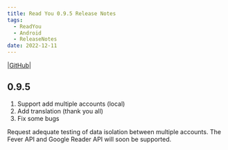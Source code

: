 ```yaml
---
title: Read You 0.9.5 Release Notes
tags:
  - ReadYou
  - Android
  - ReleaseNotes
date: 2022-12-11
---
```


|[GitHub](https://github.com/Ashinch/ReadYou/releases/tag/0.9.5)|

## 0.9.5

1. Support add multiple accounts (local)
2. Add translation (thank you all)
3. Fix some bugs

Request adequate testing of data isolation between multiple accounts.
The Fever API and Google Reader API will soon be supported.